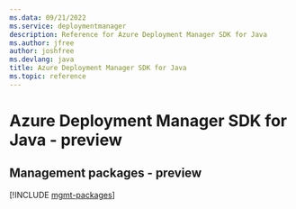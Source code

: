 ```yaml
---
ms.data: 09/21/2022
ms.service: deploymentmanager
description: Reference for Azure Deployment Manager SDK for Java
ms.author: jfree
author: joshfree
ms.devlang: java
title: Azure Deployment Manager SDK for Java
ms.topic: reference
---
```

# Azure Deployment Manager SDK for Java - preview

## Management packages - preview
[!INCLUDE [mgmt-packages](deployment-manager-mgmt-index.md)]